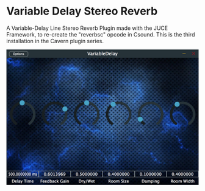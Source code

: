 # Variable Delay Stereo Reverb
A Variable-Delay Line Stereo Reverb Plugin made with the JUCE Framework, to re-create the "reverbsc" opcode in Csound.  This is the third installation in the Cavern plugin series.

![alt text](https://github.com/imABEING/VariableDelay/blob/master/Images/Cavern3.2.png)

